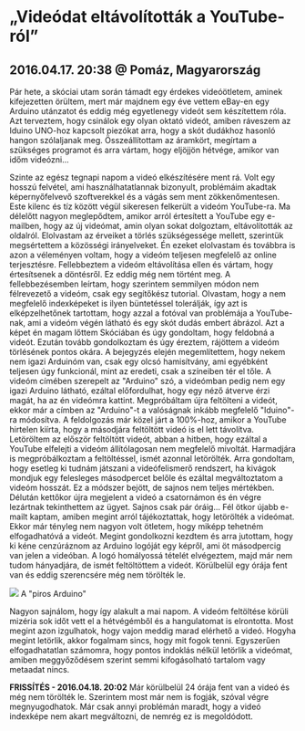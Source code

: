 # „Videódat eltávolították a YouTube-ról”
## 2016.04.17. 20:38 @ Pomáz, Magyarország
Pár hete, a skóciai utam során támadt egy érdekes videóötletem, aminek kifejezetten örültem, mert már majdnem egy éve vettem eBay-en egy Arduino utánzatot és eddig még egyetlenegy videót sem készítettem róla. Azt terveztem, hogy csinálok egy olyan oktató videót, amiben ráveszem az Iduino UNO-hoz kapcsolt piezókat arra, hogy a skót dudákhoz hasonló hangon szólaljanak meg. Összeállítottam az áramkört, megírtam a szükséges programot és arra vártam, hogy eljöjjön hétvége, amikor van időm videózni...

Szinte az egész tegnapi napom a videó elkészítésére ment rá. Volt egy hosszú felvétel, ami használhatatlannak bizonyult, problémáim akadtak képernyőfelvevő szoftverekkel és a vágás sem ment zökkenőmentesen. Este kilenc és tíz között végül sikeresen felkerült a videóm YouTube-ra. Ma délelőtt nagyon meglepődtem, amikor arról értesített a YouTube egy e-mailben, hogy az új videómat, amin olyan sokat dolgoztam, eltávolították az oldalról. Elolvastam az érveiket a törlés szükségessége mellett, szerintük megsértettem a közösségi irányelveket. Én ezeket elolvastam és továbbra is azon a véleményen voltam, hogy a videóm teljesen megfelelő az online terjesztésre. Fellebbeztem a videóm eltávolítása ellen és vártam, hogy értesítsenek a döntésről. Ez eddig még nem történt meg. A fellebbezésemben leírtam, hogy szerintem semmilyen módon nem félrevezető a videóm, csak egy segítőkész tutorial. Olvastam, hogy a nem megfelelő indexképeket is ilyen büntetéssel tolerálják, így azt is elképzelhetőnek tartottam, hogy azzal a fotóval van problémája a YouTube-nak, ami a videóm végén látható és egy skót dudás embert ábrázol. Azt a képet én magam lőttem Skóciában és úgy gondoltam, hogy feldobná a videót. Ezután tovább gondolkoztam és úgy éreztem, rájöttem a videóm törlésének pontos okára. A bejegyzés elején megemlítettem, hogy nekem nem igazi Arduinóm van, csak egy olcsó hamisítvány, ami egyébként teljesen úgy funkcionál, mint az eredeti, csak a színeiben tér el tőle. A videóm címében szerepelt az "Arduino" szó, a videómban pedig nem egy igazi Arduino látható, ezáltal előfordulhat, hogy egy néző átverve érzi magát, ha az én videómra kattint. Megpróbáltam újra feltölteni a videót, ekkor már a címben az "Arduino"-t a valóságnak inkább megfelelő "Iduino"-ra módosítva. A feldolgozás már közel járt a 100%-hoz, amikor a YouTube hirtelen kiírta, hogy a másodjára feltöltött videó is el lett távolítva. Letöröltem az először feltöltött videót, abban a hitben, hogy ezáltal a YouTube elfelejti a videóm állítólagosan nem megfelelő mivoltát. Harmadjára is megpróbálkoztam a feltöltéssel, ismét azonnal letörölték. Arra gondoltam, hogy esetleg ki tudnám játszani a videófelismerő rendszert, ha kivágok mondjuk egy felesleges másodpercet belőle és ezáltal megváltoztatom a videóm hosszát. Ez a módszer bejött, de sajnos nem teljes mértékben. Délután kettőkor újra megjelent a videó a csatornámon és én végre lezártnak tekinthettem az ügyet. Sajnos csak pár óráig... Fél ötkor újabb e-mailt kaptam, amiben megint arról tájékoztattak, hogy letörölték a videómat. Ekkor már tényleg nem nagyon volt ötletem, hogy miképp tehetném elfogadhatóvá a videót. Megint gondolkozni kezdtem és arra jutottam, hogy ki kéne cenzúráznom az Arduino logóját egy képről, ami öt másodpercig van jelen a videóban. A logó homályossá tételét elvégeztem, majd már nem tudom hányadjára, de ismét feltöltöttem a videót. Körülbelül egy órája fent van és eddig szerencsére még nem törölték le.

[![](https://3.bp.blogspot.com/-15WbF-SxvCY/XGhQvgDatvI/AAAAAAACkis/v4IZ8V_z7Io_KqwXORiPQDtd0aKc3wRSwCK4BGAYYCw/s320/IMG_20160416_115650.jpg)](http://3.bp.blogspot.com/-15WbF-SxvCY/XGhQvgDatvI/AAAAAAACkis/v4IZ8V_z7Io_KqwXORiPQDtd0aKc3wRSwCK4BGAYYCw/s1600/IMG_20160416_115650.jpg)
A "piros Arduino"

Nagyon sajnálom, hogy így alakult a mai napom. A videóm feltöltése körüli mizéria sok időt vett el a hétvégémből és a hangulatomat is elrontotta. Most megint azon izgulhatok, hogy vajon meddig marad elérhető a videó. Hogyha megint letörlik, akkor fogalmam sincs, hogy mit fogok tenni. Egyszerűen elfogadhatatlan számomra, hogy pontos indoklás nélkül letörlik a videómat, amiben meggyőződésem szerint semmi kifogásolható tartalom vagy metaadat nincs.

**FRISSÍTÉS - 2016.04.18. 20:02**
Már körülbelül 24 órája fent van a videó és még nem törölték le. Szerintem most már nem is fogják, szóval végre megnyugodhatok. Már csak annyi problémán maradt, hogy a videó indexképe nem akart megváltozni, de nemrég ez is megoldódott.
<!--stackedit_data:
eyJoaXN0b3J5IjpbLTc3NjIzMjkwN119
-->